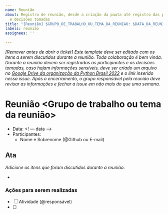 ```yaml
---
name: Reunião
about: Registro de reunião, desde a criação da pauta até registro das participantes
  e decisões tomadas
title: "[Reunião] $GRUPO_DE_TRABALHO_OU_TEMA_DA_REUNIAO: $DATA_DA_REUNIAO"
labels: reunião
assignees: ''

---
```


_[Remover antes de abrir o ticket] Este template deve ser editado com os itens a serem discutidos durante a reunião. Toda colaboração é bem vinda. Durante a reunião devem ser registradas as participantes e as decisões tomadas, caso hajam informações sensíveis, deve ser criado um arquivo no [Google Drive da organização da Python Brasil 2022](https://drive.google.com/drive/folders/18zvyKpV42k_n_8Sr4a7yo5KxyU_SFgen?usp=sharing) e o link inserido nessa issue. Após o encerramento, o grupo responsável pela reunião deve revisar as informações e fechar a issue em não mais do que uma semana._

# Reunião <Grupo de trabalho ou tema da reunião>

- Data: <! –– data ––>  
- Participantes:
  - Nome e Sobrenome (@Github ou E-mail)

## Ata

_Adicione os itens que foram discutidos durante a reunião._

- 

### Ações para serem realizadas

- [ ] Atividade (@responsável)
- [ ] 